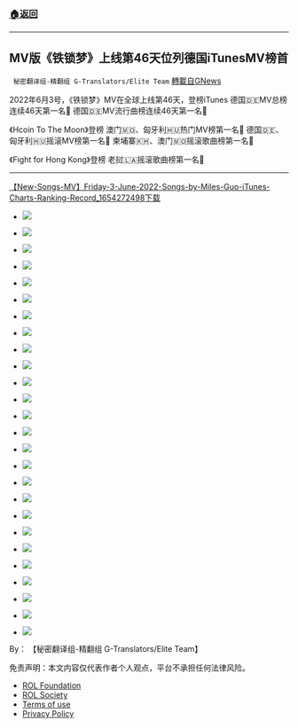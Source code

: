 ###  [:house:返回](README.md)
---


## MV版《铁锁梦》上线第46天位列德国iTunesMV榜首
` 秘密翻译组-精翻组 G-Translators/Elite Team` [轉載自GNews](https://gnews.org/zh-hans/2657608/)

2022年6月3号，《铁锁梦》MV在全球上线第46天，登榜iTunes
德国🇩🇪MV总榜连续46天第一名🥇
德国🇩🇪MV流行曲榜连续46天第一名🥇
 
《Hcoin To The Moon》登榜
澳门🇲🇴、匈牙利🇭🇺热门MV榜第一名🥇
德国🇩🇪、匈牙利🇭🇺摇滚MV榜第一名🥇
柬埔寨🇰🇭、澳门🇲🇴摇滚歌曲榜第一名🥇
 
《Fight for Hong Kong》登榜
老挝🇱🇦摇滚歌曲榜第一名🥇
 
* * *
 
[【New-Songs-MV】Friday-3-June-2022-Songs-by-Miles-Guo-iTunes-Charts-Ranking-Record\_1654272498](https://assets.gnews.org/wp-content/uploads/2022/06/【New-Songs-MV】Friday-3-June-2022-Songs-by-Miles-Guo-iTunes-Charts-Ranking-Record_1654272498.pdf)[下载](https://assets.gnews.org/wp-content/uploads/2022/06/【New-Songs-MV】Friday-3-June-2022-Songs-by-Miles-Guo-iTunes-Charts-Ranking-Record_1654272498.pdf)
 
- ![](https://assets.gnews.org/wp-content/uploads/2022/06/【New-Songs-MV】Friday-3-June-2022-Songs-by-Miles-Guo-iTunes-Charts-Ranking-Record_1_1654272404.jpg)

- ![](https://assets.gnews.org/wp-content/uploads/2022/06/【New-Songs-MV】Friday-3-June-2022-Songs-by-Miles-Guo-iTunes-Charts-Ranking-Record_2_1654272418.jpg)

- ![](https://assets.gnews.org/wp-content/uploads/2022/06/【New-Songs-MV】Friday-3-June-2022-Songs-by-Miles-Guo-iTunes-Charts-Ranking-Record_7_1654272425.jpg)
- ![](https://assets.gnews.org/wp-content/uploads/2022/06/【New-Songs-MV】Friday-3-June-2022-Songs-by-Miles-Guo-iTunes-Charts-Ranking-Record_12_1654272481.jpg)
- ![](https://assets.gnews.org/wp-content/uploads/2022/06/【New-Songs-MV】Friday-3-June-2022-Songs-by-Miles-Guo-iTunes-Charts-Ranking-Record_20_1654272537.jpg)
- ![](https://assets.gnews.org/wp-content/uploads/2022/06/【New-Songs-MV】Friday-3-June-2022-Songs-by-Miles-Guo-iTunes-Charts-Ranking-Record_28_1654272579.jpg)

- ![](https://assets.gnews.org/wp-content/uploads/2022/06/【New-Songs-MV】Friday-3-June-2022-Songs-by-Miles-Guo-iTunes-Charts-Ranking-Record_29_1654272429.jpg)

- ![](https://assets.gnews.org/wp-content/uploads/2022/06/【New-Songs-MV】Friday-3-June-2022-Songs-by-Miles-Guo-iTunes-Charts-Ranking-Record_30_1654272432.jpg)

- ![](https://assets.gnews.org/wp-content/uploads/2022/06/【New-Songs-MV】Friday-3-June-2022-Songs-by-Miles-Guo-iTunes-Charts-Ranking-Record_31_1654272437.jpg)
- ![](https://assets.gnews.org/wp-content/uploads/2022/06/【New-Songs-MV】Friday-3-June-2022-Songs-by-Miles-Guo-iTunes-Charts-Ranking-Record_32_1654272486.jpg)

- ![](https://assets.gnews.org/wp-content/uploads/2022/06/【New-Songs-MV】Friday-3-June-2022-Songs-by-Miles-Guo-iTunes-Charts-Ranking-Record_33_1654272440.jpg)

- ![](https://assets.gnews.org/wp-content/uploads/2022/06/【New-Songs-MV】Friday-3-June-2022-Songs-by-Miles-Guo-iTunes-Charts-Ranking-Record_34_1654272443.jpg)

- ![](https://assets.gnews.org/wp-content/uploads/2022/06/【New-Songs-MV】Friday-3-June-2022-Songs-by-Miles-Guo-iTunes-Charts-Ranking-Record_44_1654272447.jpg)

- ![](https://assets.gnews.org/wp-content/uploads/2022/06/【New-Songs-MV】Friday-3-June-2022-Songs-by-Miles-Guo-iTunes-Charts-Ranking-Record_61_1654272456.jpg)

- ![](https://assets.gnews.org/wp-content/uploads/2022/06/【New-Songs-MV】Friday-3-June-2022-Songs-by-Miles-Guo-iTunes-Charts-Ranking-Record_62_1654272460.jpg)
- ![](https://assets.gnews.org/wp-content/uploads/2022/06/【New-Songs-MV】Friday-3-June-2022-Songs-by-Miles-Guo-iTunes-Charts-Ranking-Record_67_1654272506.jpg)

- ![](https://assets.gnews.org/wp-content/uploads/2022/06/【New-Songs-MV】Friday-3-June-2022-Songs-by-Miles-Guo-iTunes-Charts-Ranking-Record_70_1654272464.jpg)

- ![](https://assets.gnews.org/wp-content/uploads/2022/06/【New-Songs-MV】Friday-3-June-2022-Songs-by-Miles-Guo-iTunes-Charts-Ranking-Record_71_1654272469.jpg)

- ![](https://assets.gnews.org/wp-content/uploads/2022/06/【New-Songs-MV】Friday-3-June-2022-Songs-by-Miles-Guo-iTunes-Charts-Ranking-Record_72_1654272476.jpg)
- ![](https://assets.gnews.org/wp-content/uploads/2022/06/【New-Songs-MV】Friday-3-June-2022-Songs-by-Miles-Guo-iTunes-Charts-Ranking-Record_74_1654272522.jpg)
- ![](https://assets.gnews.org/wp-content/uploads/2022/06/【New-Songs-MV】Friday-3-June-2022-Songs-by-Miles-Guo-iTunes-Charts-Ranking-Record_75_1654272570.jpg)
- ![](https://assets.gnews.org/wp-content/uploads/2022/06/【New-Songs-MV】Friday-3-June-2022-Songs-by-Miles-Guo-iTunes-Charts-Ranking-Record_76_1654272612.jpg)
- ![](https://assets.gnews.org/wp-content/uploads/2022/06/【New-Songs-MV】Friday-3-June-2022-Songs-by-Miles-Guo-iTunes-Charts-Ranking-Record_77_1654272657.jpg)
- ![](https://assets.gnews.org/wp-content/uploads/2022/06/【New-Songs-MV】Friday-3-June-2022-Songs-by-Miles-Guo-iTunes-Charts-Ranking-Record_80_1654272700.jpg)

- ![](https://assets.gnews.org/wp-content/uploads/2022/06/【New-Songs-MV】Friday-3-June-2022-Songs-by-Miles-Guo-iTunes-Charts-Ranking-Record_82_1654272480.jpg)

- ![](https://assets.gnews.org/wp-content/uploads/2022/06/【New-Songs-MV】Friday-3-June-2022-Songs-by-Miles-Guo-iTunes-Charts-Ranking-Record_84_1654272485.jpg)

By： 【秘密翻译组-精翻组 G-Translators/Elite Team】

免责声明：本文内容仅代表作者个人观点，平台不承担任何法律风险。
  
- [ROL Foundation](https://rolfoundation.org/)
- [ROL Society](https://rolsociety.org/)
- [Terms of use](https://gnews.org/terms-of-use-3/)
- [Privacy Policy](https://gnews.org/privacy-policy/)
